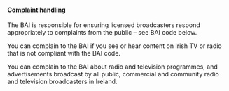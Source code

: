 ####  Complaint handling

The BAI is responsible for ensuring licensed broadcasters respond
appropriately to complaints from the public – see BAI code below.

You can complain to the BAI if you see or hear content on Irish TV or radio
that is not compliant with the BAI code.

You can complain to the BAI about radio and television programmes, and
advertisements broadcast by all public, commercial and community radio and
television broadcasters in Ireland.
